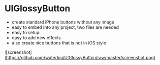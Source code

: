 UIGlossyButton
==============

- create standard iPhone buttons without any image
- easy to embed into any project, two files are needed
- easy to setup
- easy to add new effects
- also create nice buttons that is not in iOS style

![screenshot][https://github.com/waterlou/UIGlossyButton/raw/master/screenshot.png]
